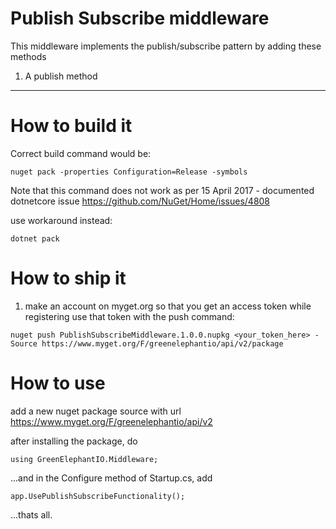 ﻿# Publish Subscribe middleware

This middleware implements the publish/subscribe pattern by adding these methods

1. A publish method 



----
# How to build it 
Correct build command would be:
~~~~  
nuget pack -properties Configuration=Release -symbols
~~~~

Note that this command does not work as per 15 April 2017 - documented dotnetcore issue
https://github.com/NuGet/Home/issues/4808

use workaround instead: 
~~~~
dotnet pack
~~~~

# How to ship it
1. make an account on myget.org so that you get an access token while registering
use that token with the push command: 

~~~~
nuget push PublishSubscribeMiddleware.1.0.0.nupkg <your_token_here> -Source https://www.myget.org/F/greenelephantio/api/v2/package 
~~~~

# How to use

add a new nuget package source with url 
https://www.myget.org/F/greenelephantio/api/v2

after installing the package, do
~~~~
using GreenElephantIO.Middleware;
~~~~
...and in the Configure method of Startup.cs, add
~~~~
app.UsePublishSubscribeFunctionality();
~~~~

...thats all. 